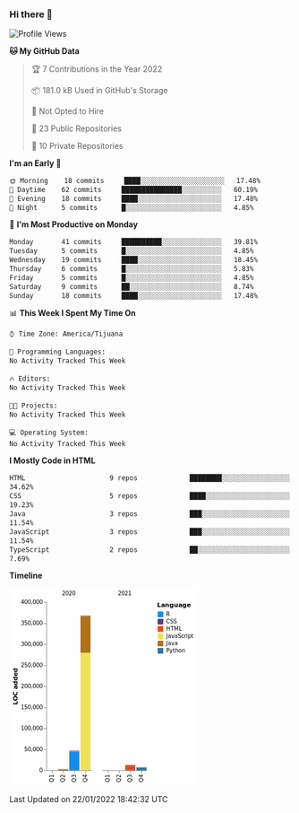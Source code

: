 ### Hi there 👋

<!--START_SECTION:waka-->
![Profile Views](http://img.shields.io/badge/Profile%20Views-0-blue)

**🐱 My GitHub Data** 

> 🏆 7 Contributions in the Year 2022
 > 
> 📦 181.0 kB Used in GitHub's Storage 
 > 
> 🚫 Not Opted to Hire
 > 
> 📜 23 Public Repositories 
 > 
> 🔑 10 Private Repositories  
 > 
**I'm an Early 🐤** 

```text
🌞 Morning    18 commits     ████░░░░░░░░░░░░░░░░░░░░░   17.48% 
🌆 Daytime    62 commits     ███████████████░░░░░░░░░░   60.19% 
🌃 Evening    18 commits     ████░░░░░░░░░░░░░░░░░░░░░   17.48% 
🌙 Night      5 commits      █░░░░░░░░░░░░░░░░░░░░░░░░   4.85%

```
📅 **I'm Most Productive on Monday** 

```text
Monday       41 commits     ██████████░░░░░░░░░░░░░░░   39.81% 
Tuesday      5 commits      █░░░░░░░░░░░░░░░░░░░░░░░░   4.85% 
Wednesday    19 commits     ████░░░░░░░░░░░░░░░░░░░░░   18.45% 
Thursday     6 commits      █░░░░░░░░░░░░░░░░░░░░░░░░   5.83% 
Friday       5 commits      █░░░░░░░░░░░░░░░░░░░░░░░░   4.85% 
Saturday     9 commits      ██░░░░░░░░░░░░░░░░░░░░░░░   8.74% 
Sunday       18 commits     ████░░░░░░░░░░░░░░░░░░░░░   17.48%

```


📊 **This Week I Spent My Time On** 

```text
⌚︎ Time Zone: America/Tijuana

💬 Programming Languages: 
No Activity Tracked This Week

🔥 Editors: 
No Activity Tracked This Week

🐱‍💻 Projects: 
No Activity Tracked This Week

💻 Operating System: 
No Activity Tracked This Week

```

**I Mostly Code in HTML** 

```text
HTML                     9 repos             ████████░░░░░░░░░░░░░░░░░   34.62% 
CSS                      5 repos             ████░░░░░░░░░░░░░░░░░░░░░   19.23% 
Java                     3 repos             ███░░░░░░░░░░░░░░░░░░░░░░   11.54% 
JavaScript               3 repos             ███░░░░░░░░░░░░░░░░░░░░░░   11.54% 
TypeScript               2 repos             ██░░░░░░░░░░░░░░░░░░░░░░░   7.69%

```


**Timeline**

![Chart not found](https://raw.githubusercontent.com/Aarushi-Pandey/Aarushi-Pandey/main/charts/bar_graph.png) 


 Last Updated on 22/01/2022 18:42:32 UTC
<!--END_SECTION:waka-->
